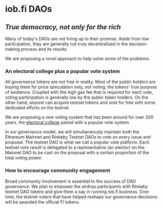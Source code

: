 # iob.fi DAOs

## _True democracy, not only for the rich_

Many of today's DAOs are not living up to their promise. Aside from low participation, they are generally not truly decentralized in the decision-making process and its results. 

We are proposing a novel approach to help solve some of the problems. 

### An electoral college plus a popular vote system

All governance tokens are not free in reality. Most of the public holders are buying them for price speculation only, not voting, the tokens' true purpose of existence. Coupled with the high gas fee that is required for each vote, voting participation is generally low by the public token holders. On the other hand, anyone can acquire testnet tokens and vote for free with some dedicated efforts on the testnet.  

We are proposing a new voting system that has been around for over 200 years, the [electoral college](https://en.wikipedia.org/wiki/United_States_Electoral_College) paired with a popular vote system. 

In our governance model, we will simultaneously maintain both the Ethereum Mainnet and Rinkeby Testnet DAOs to vote on every issue and proposal. The testnet DAO is what we call a popular vote platform. Each testnet vote result is delegated to a representative \(an elector\) on the Mainnet DAO to be cast on the proposal with a certain proportion of the total voting power.  

### How to encourage community engagement

Broad community involvement is essential to the success of DAO governance. We plan to empower the airdrop participants with Rinkeby testnet DAO tokens and give them a say in running iob.fi business. Over time, the testnet voters that have helped reshape our governance decisions will be awarded the official FI tokens. 

